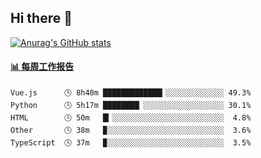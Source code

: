 ## Hi there 👋

[![Anurag's GitHub stats](https://github-readme-stats.vercel.app/api?username=OriLight152)](https://github.com/anuraghazra/github-readme-stats)

<!--
**OriLight152/OriLight152** is a ✨ _special_ ✨ repository because its `README.md` (this file) appears on your GitHub profile.

Here are some ideas to get you started:

- 🔭 I’m currently working on ...
- 🌱 I’m currently learning ...
- 👯 I’m looking to collaborate on ...
- 🤔 I’m looking for help with ...
- 💬 Ask me about ...
- 📫 How to reach me: ...
- 😄 Pronouns: ...
- ⚡ Fun fact: ...
-->

<!-- waka-box start -->
#### <a href="https://gist.github.com/92c8d5b388768c10efcba86e82b7c4fb" target="_blank">📊 每周工作报告</a>
```text
Vue.js      🕓 8h40m █████████████▎░░░░░░░░░░░░░ 49.3%
Python      🕓 5h17m ████████▏░░░░░░░░░░░░░░░░░░ 30.1%
HTML        🕓 50m   █▎░░░░░░░░░░░░░░░░░░░░░░░░░  4.8%
Other       🕓 38m   ▉░░░░░░░░░░░░░░░░░░░░░░░░░░  3.6%
TypeScript  🕓 37m   ▉░░░░░░░░░░░░░░░░░░░░░░░░░░  3.5%
```
<!-- Powered by https://github.com/journey-ad/waka-box-go . -->
<!-- waka-box end -->
